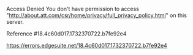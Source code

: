 Access Denied
You don't have permission to access "http://about.att.com/csr/home/privacy/full_privacy_policy.html" on this server.

Reference #18.4c60d017.1732370722.b7fe92e4

https://errors.edgesuite.net/18.4c60d017.1732370722.b7fe92e4